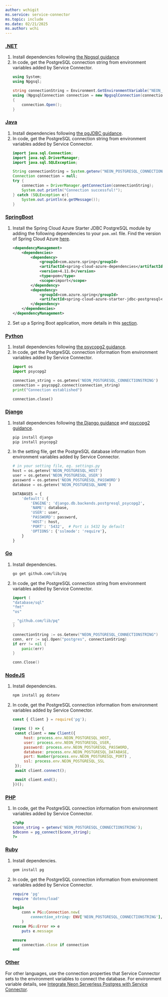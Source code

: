 ```yaml
---
author: wchigit
ms.service: service-connector
ms.topic: include
ms.date: 02/21/2025
ms.author: wchi
---
```


### [.NET](#tab/dotnet)

1. Install dependencies following [the Npgsql guidance](https://www.npgsql.org/doc/installation.html)
1. In code, get the PostgreSQL connection string from environment variables added by Service Connector.
    ```csharp
    using System;
    using Npgsql;
   
    string connectionString = Environment.GetEnvironmentVariable("NEON_POSTGRESQL_CONNECTIONSTRING");
    using (NpgsqlConnection connection = new NpgsqlConnection(connectionString))
    {
        connection.Open();
    }
    ```

### [Java](#tab/java)

1. Install dependencies following [the pgJDBC guidance](https://jdbc.postgresql.org/documentation/).
1. In code, get the PostgreSQL connection string from environment variables added by Service Connector.
    ```java
    import java.sql.Connection;
    import java.sql.DriverManager;
    import java.sql.SQLException;

    String connectionString = System.getenv("NEON_POSTGRESQL_CONNECTIONSTRING");
    Connection connection = null;
    try {
        connection = DriverManager.getConnection(connectionString);
        System.out.println("Connection successful!");
    } catch (SQLException e){
        System.out.println(e.getMessage());
    }
   ```

### [SpringBoot](#tab/springBoot)

1. Install the Spring Cloud Azure Starter JDBC PostgreSQL module by adding the following dependencies to your `pom.xml` file. Find the version of Spring Cloud Azure [here](https://github.com/Azure/azure-sdk-for-java/wiki/Spring-Versions-Mapping#which-version-of-spring-cloud-azure-should-i-use).
    ```xml
    <dependencyManagement>
        <dependencies>
            <dependency>
                <groupId>com.azure.spring</groupId>
                <artifactId>spring-cloud-azure-dependencies</artifactId>
                <version>4.11.0</version>
                <type>pom</type>
                <scope>import</scope>
            </dependency>
            <dependency>
                <groupId>com.azure.spring</groupId>
                <artifactId>spring-cloud-azure-starter-jdbc-postgresql</artifactId>
            </dependency>
        </dependencies>
    </dependencyManagement>
    ```
1. Set up a Spring Boot application, more details in this [section](/azure/developer/java/spring-framework/configure-spring-data-jpa-with-azure-postgresql?tabs=password%2Cservice-connector).

### [Python](#tab/python)

1. Install dependencies following [the psycopg2 guidance](https://pypi.org/project/psycopg2/).
1. In code, get the PostgreSQL connection information from environment variables added by Service Connector.
   ```python
   import os
   import psycopg2
   
   connection_string = os.getenv('NEON_POSTGRESQL_CONNECTIONSTRING')
   connection = psycopg2.connect(connection_string)
   print("Connection established")
   
   connection.close()
   ```

### [Django](#tab/django)

1. Install dependencies following [the Django guidance](https://docs.djangoproject.com/en/4.2/topics/install/) and [psycopg2 guidance](https://pypi.org/project/psycopg2/).
   ```bash
   pip install django
   pip install psycopg2
   ```
1. In the setting file, get the PostgreSQL database information from environment variables added by Service Connector.
   ```python
   # in your setting file, eg. settings.py
   host = os.getenv('NEON_POSTGRESQL_HOST')
   user = os.getenv('NEON_POSTGRESQL_USER')
   password = os.getenv('NEON_POSTGRESQL_PASSWORD')
   database = os.getenv('NEON_POSTGRESQL_NAME')
   
   DATABASES = {
       'default': {
           'ENGINE': 'django.db.backends.postgresql_psycopg2',
           'NAME': database,
           'USER': user,
           'PASSWORD': password,
           'HOST': host,
           'PORT': '5432',  # Port is 5432 by default 
           'OPTIONS': {'sslmode': 'require'},
       }
   }
   ```

### [Go](#tab/go)

1. Install dependencies.
    ```bash
    go get github.com/lib/pq
    ```
1. In code, get the PostgreSQL connection string from environment variables added by Service Connector.
    ```go
    import (
    "database/sql"
    "fmt"
    "os"

	_ "github.com/lib/pq"
    )

    connectionString := os.Getenv("NEON_POSTGRESQL_CONNECTIONSTRING")
    conn, err := sql.Open("postgres", connectionString)
	if err != nil {
		panic(err)
	}

	conn.Close()
    ```

### [NodeJS](#tab/nodejs)

1. Install dependencies.
    ```bash
    npm install pg dotenv
    ```
1. In code, get the PostgreSQL connection information from environment variables added by Service Connector.
   ```javascript
   const { Client } = require('pg');
   
   (async () => {
    const client = new Client({
        host: process.env.NEON_POSTGRESQL_HOST,
        user: process.env.NEON_POSTGRESQL_USER,
        password: process.env.NEON_POSTGRESQL_PASSWORD,
        database: process.env.NEON_POSTGRESQL_DATABASE,
        port: Number(process.env.NEON_POSTGRESQL_PORT) ,
        ssl: process.env.NEON_POSTGRESQL_SSL
    });
    await client.connect();

    await client.end();
   })();
   ```

### [PHP](#tab/php)

1. In code, get the PostgreSQL connection information from environment variables added by Service Connector.
    ```php
    <?php
    $conn_string = getenv('NEON_POSTGRESQL_CONNECTIONSTRING');
    $dbconn = pg_connect($conn_string);
    ?>
    ```

### [Ruby](#tab/ruby)

1. Install dependencies.
   ```bash
   gem install pg
   ```
2. In code, get the PostgreSQL connection information from environment variables added by Service Connector.
    ```ruby
    require 'pg'
    require 'dotenv/load'

    begin
        conn = PG::Connection.new(
            connection_string: ENV['NEON_POSTGRESQL_CONNECTIONSTRING'],
        )
    rescue PG::Error => e
        puts e.message

    ensure
        connection.close if connection
    end
    ```

### [Other](#tab/none)
For other languages, use the connection properties that Service Connector sets to the environment variables to connect the database. For environment variable details, see [Integrate Neon Serverless Postgres with Service Connector](../how-to-integrate-neon-postgres.md).
